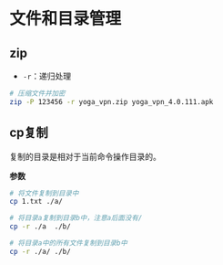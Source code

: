 # 文件和目录管理

## zip

- `-r`：递归处理

```bash
# 压缩文件并加密
zip -P 123456 -r yoga_vpn.zip yoga_vpn_4.0.111.apk
```


## cp复制

<div class="alert alert-success">复制的目录是相对于当前命令操作目录的。</div>

**参数**



```bash
# 将文件复制到目录中
cp 1.txt ./a/

# 将目录a复制到目录b中，注意a后面没有/
cp -r ./a  ./b/

# 将目录a中的所有文件复制到目录b中
cp -r ./a/ ./b/
```
